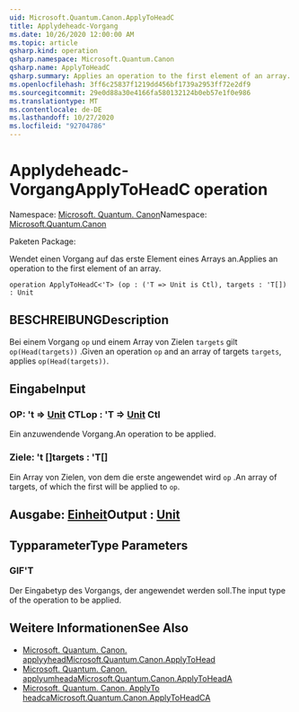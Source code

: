 ```yaml
---
uid: Microsoft.Quantum.Canon.ApplyToHeadC
title: Applydeheadc-Vorgang
ms.date: 10/26/2020 12:00:00 AM
ms.topic: article
qsharp.kind: operation
qsharp.namespace: Microsoft.Quantum.Canon
qsharp.name: ApplyToHeadC
qsharp.summary: Applies an operation to the first element of an array.
ms.openlocfilehash: 3ff6c25837f1219dd456bf1739a2953ff72e2df9
ms.sourcegitcommit: 29e0d88a30e4166fa580132124b0eb57e1f0e986
ms.translationtype: MT
ms.contentlocale: de-DE
ms.lasthandoff: 10/27/2020
ms.locfileid: "92704786"
---
```

# <a name="applytoheadc-operation"></a><span data-ttu-id="19ec3-102">Applydeheadc-Vorgang</span><span class="sxs-lookup"><span data-stu-id="19ec3-102">ApplyToHeadC operation</span></span>

<span data-ttu-id="19ec3-103">Namespace: [Microsoft. Quantum. Canon](xref:Microsoft.Quantum.Canon)</span><span class="sxs-lookup"><span data-stu-id="19ec3-103">Namespace: [Microsoft.Quantum.Canon](xref:Microsoft.Quantum.Canon)</span></span>

<span data-ttu-id="19ec3-104">Paketen [](https://nuget.org/packages/)</span><span class="sxs-lookup"><span data-stu-id="19ec3-104">Package: [](https://nuget.org/packages/)</span></span>


<span data-ttu-id="19ec3-105">Wendet einen Vorgang auf das erste Element eines Arrays an.</span><span class="sxs-lookup"><span data-stu-id="19ec3-105">Applies an operation to the first element of an array.</span></span>

```qsharp
operation ApplyToHeadC<'T> (op : ('T => Unit is Ctl), targets : 'T[]) : Unit
```


## <a name="description"></a><span data-ttu-id="19ec3-106">BESCHREIBUNG</span><span class="sxs-lookup"><span data-stu-id="19ec3-106">Description</span></span>

<span data-ttu-id="19ec3-107">Bei einem Vorgang `op` und einem Array von Zielen `targets` gilt `op(Head(targets))` .</span><span class="sxs-lookup"><span data-stu-id="19ec3-107">Given an operation `op` and an array of targets `targets`, applies `op(Head(targets))`.</span></span>

## <a name="input"></a><span data-ttu-id="19ec3-108">Eingabe</span><span class="sxs-lookup"><span data-stu-id="19ec3-108">Input</span></span>

### <a name="op--t--unit-ctl"></a><span data-ttu-id="19ec3-109">OP: 't => [Unit](xref:microsoft.quantum.lang-ref.unit) CTL</span><span class="sxs-lookup"><span data-stu-id="19ec3-109">op : 'T => [Unit](xref:microsoft.quantum.lang-ref.unit) Ctl</span></span>

<span data-ttu-id="19ec3-110">Ein anzuwendende Vorgang.</span><span class="sxs-lookup"><span data-stu-id="19ec3-110">An operation to be applied.</span></span>


### <a name="targets--t"></a><span data-ttu-id="19ec3-111">Ziele: 't []</span><span class="sxs-lookup"><span data-stu-id="19ec3-111">targets : 'T[]</span></span>

<span data-ttu-id="19ec3-112">Ein Array von Zielen, von dem die erste angewendet wird `op` .</span><span class="sxs-lookup"><span data-stu-id="19ec3-112">An array of targets, of which the first will be applied to `op`.</span></span>



## <a name="output--unit"></a><span data-ttu-id="19ec3-113">Ausgabe: [Einheit](xref:microsoft.quantum.lang-ref.unit)</span><span class="sxs-lookup"><span data-stu-id="19ec3-113">Output : [Unit](xref:microsoft.quantum.lang-ref.unit)</span></span>



## <a name="type-parameters"></a><span data-ttu-id="19ec3-114">Typparameter</span><span class="sxs-lookup"><span data-stu-id="19ec3-114">Type Parameters</span></span>

### <a name="t"></a><span data-ttu-id="19ec3-115">GIF</span><span class="sxs-lookup"><span data-stu-id="19ec3-115">'T</span></span>

<span data-ttu-id="19ec3-116">Der Eingabetyp des Vorgangs, der angewendet werden soll.</span><span class="sxs-lookup"><span data-stu-id="19ec3-116">The input type of the operation to be applied.</span></span>

## <a name="see-also"></a><span data-ttu-id="19ec3-117">Weitere Informationen</span><span class="sxs-lookup"><span data-stu-id="19ec3-117">See Also</span></span>

- [<span data-ttu-id="19ec3-118">Microsoft. Quantum. Canon. applyyhead</span><span class="sxs-lookup"><span data-stu-id="19ec3-118">Microsoft.Quantum.Canon.ApplyToHead</span></span>](xref:Microsoft.Quantum.Canon.ApplyToHead)
- [<span data-ttu-id="19ec3-119">Microsoft. Quantum. Canon. applyumheada</span><span class="sxs-lookup"><span data-stu-id="19ec3-119">Microsoft.Quantum.Canon.ApplyToHeadA</span></span>](xref:Microsoft.Quantum.Canon.ApplyToHeadA)
- [<span data-ttu-id="19ec3-120">Microsoft. Quantum. Canon. ApplyTo headca</span><span class="sxs-lookup"><span data-stu-id="19ec3-120">Microsoft.Quantum.Canon.ApplyToHeadCA</span></span>](xref:Microsoft.Quantum.Canon.ApplyToHeadCA)